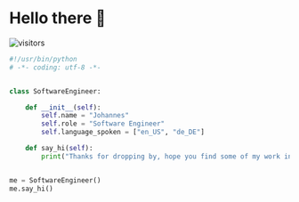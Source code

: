 # Hello there 👋

![visitors](https://visitor-badge.laobi.icu/badge?page_id=johan-stph.johan-stph)

```python
#!/usr/bin/python
# -*- coding: utf-8 -*-


class SoftwareEngineer:

    def __init__(self):
        self.name = "Johannes"
        self.role = "Software Engineer"
        self.language_spoken = ["en_US", "de_DE"]

    def say_hi(self):
        print("Thanks for dropping by, hope you find some of my work interesting.")


me = SoftwareEngineer()
me.say_hi()
```
